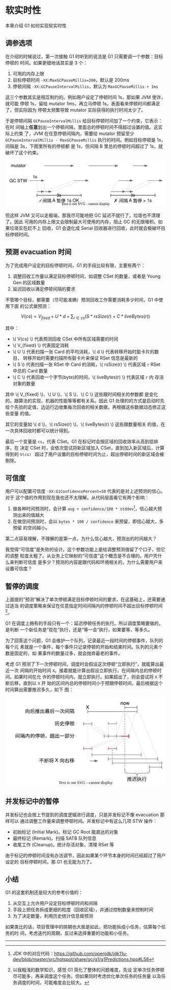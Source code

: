 # 软实时性

本章介绍 G1 如何实现软实时性

## 调参选项

在介绍的时候说过，第一次接触 G1 时听到的说法是 G1 只需要调一个参数：目标停顿的
时间。如果更细地话其实是 3 个：

1. 可用的内存上限
2. 目标停顿时间 `-XX:MaxGCPauseMillis=200`，默认是 200ms
3. 停顿间隔 `-XX:GCPauseIntervalMillis`，默认为 `MaxGCPauseMillis + 1ms`

这三个参数其实是相互制约的。例如用户设定了停顿时间 1s，那如果 JVM 使诈，就可能
停顿 1s，留给 mutator 1ms，再立马停顿 1s。表面看来停顿时间都满足了，但实际因为
停顿太频繁导致 mutator 实际获得的执行时间太少了。

于是停顿间隔 `GCPauseIntervalMillis` 给目标停顿时间加了一个约束，它表示：在时
间轴上**任意**划出一个停顿间隔，里面总的停顿时间不得超过设置的值。这实际上约束
了，JVM 在任意停顿间隔内，需要给 mutator 预留至少 `GCPauseIntervalMillis -
MaxGCPauseMillis` 执行的时间。例如目标停顿是 1s，间隔是 3s，下图里所有的停顿都
是 1s，但间隔 B 里总的停顿时间超过了 1s，就破坏了这个约束。

![Pause Interval](soft-real-time/2023-01-jvm-g1-pause-interval.svg)

但这样 JVM 又可以走极端，那我尽可能地把 GC 延迟不就行了，垃圾也不清理了。因此
可用的内存上限又会限制最大可使用的内存，阻止 GC 的无限堆积。如果垃圾实在赶不上
回收，G1 会退化成 Serial 回收器进行回收，此时就会极破坏目标停顿时间。

## 预测 evacuation 时间

为了完成用户设定的目标停顿时间，G1 的手段比较有限，主要有两个：

1. 调整回收工作量以满足目标停顿时间，如调整 CSet 的数量，或者是 Young Gen 的区域数量
2. 延迟回收以满足停顿间隔的要求

不管哪个目标，都需要（尽可能准确）预测回收工作需要消耗多少时间，G1 中使用下面
的公式做预测：

$$
V(cs) = V_{fixed} + U * d + \sum_{r \in cs}(S * rsSize(r) + C * liveBytes(r))
$$

其中：

- \\( V(cs) \\) 代表预测回收 CSet 中所有区域需要的时间
- \\( V_{fixed} \\) 代表固定消耗
- \\( U \\) 代表扫描一张 Card 的平均消耗，\\( d \\) 代表转移开始时脏卡片的数目，
    转移开始时需要扫描所有脏卡片来保证 RSet 信息是最新的
- \\( S \\) 代表扫描一张 RSet 中 Card 的消耗，\\( rsSize(r) \\) 代表区域 `r`
    RSet 中总的 Card 数量
- \\( C \\) 代表回收一个字节(byte)的时间，\\( liveBytes(r) \\) 代表区域 `r` 内
    存活对象的数量

其中 \\( V_{fixed} \\)、\\( U \\)、\\( S \\)、\\( C \\) 这些跟时间相关的参数都
是变化的，跟算法的实现、机器的性能等等都有关系。因此 G1 处理的的方式是启动时先
给个先验的定值，边运行边收集每次回收的相关数据，再根据这些数据动态修正这些变量
的值。

其它的变量如 \\( d \\)、\\( rsSize(r) \\)、\\( liveBytes(r) \\) 这些跟数量相关
的值，在一次具体回收时都可以统计得到。

最后一个变量是 `cs`，代表 CSet。G1 在标记时会按区域的回收效率从高到低排序，在
决定 CSet 时，会依次尝试将新区域加入 CSet，直到加入新区域后，计算得到的 `V(cs)
` 超过了用户设置的目标停顿时间为止，超出停顿时间的新区域会被剔除。

## 可信度

用户可以配置可信度 `-XX:G1ConfidencePercent=50` 代表的是对上述预测的信心。对于
这个值的作用到现在我也还不太理解。从代码层面看它有两个影响：

1. 做各种时间预测时，会计算 `avg + confidence/100 *
   stddev`[^ref-code-time-pred]，信心越大预测出来的值越大
2. 在做空间预测时，会以 `bytes * 100 / confidence` 来预留，即信心越大，多预留
   的空间越小。

第二点容易理解，不理解的是第一点，为什么信心越大，预测出的时间越大？

我觉得“可信度”是失败的设计。这个参数功能上是给调整预测值留了个口子，但它的调整
粒度太粗了。从业务上它映射的“可信度”这个概念是不合理的。用户凭什么来判断可信度
是多少？预测的内容是跟代码和环境相关的，为什么需要用户来设置可信度？

## 暂停的调度

上面提的“预测”解决了单次停顿满足目标停顿时间的要求，在这基础上，还需要通过适当
的调度策略来保证在任意指定时间间隔内的停顿时间不超出目标停顿时间
[^comment-not-optimal]。

G1 在调度上拥有的手段只有一个：延迟停顿任务的执行。所以调度策略要做的，是判断
一个新任务是“现在”执行，还是“等一会”执行，如果要等，等多久。

为了回答这个问题，G1 会维护一个队列，记录最近一段时间的停顿事件，队列的每个元
素就是一个事件，每个事件只记录停顿的开始和结束时间。队列的元素个数是固定的，如
果事件的数量过多，就会抛弃最老的事件。

考虑 G1 预测了下一次停顿时间，调度时会假设这次停顿“立即执行”，就能算出最近一次
间隔的开始时间 `X`。接着就能计算出假设立即执行，在间隔内总的停顿时间。如果时间在允
许的停顿时间内，就立即执行。如果超出了，则会尝试将 `X` 不断后移，直到以 `X` 开
始的区间内总的停顿时间小于预期停顿时间，最后根据这个时间算出需要推迟多久，如下
图：

![Scheduler](soft-real-time/2023-01-jvm-g1-scheuler.svg)

## 并发标记中的暂停

并发标记也会按上节提到的调度逻辑进行调度，只是并发标记不像 evacuation 那样可以
通过调整工作量来调整停顿时间。并发标记中有这么几项 STW 操作：

- 初始标记 (Initial Mark)。标记 GC Root 能直达的对象
- 最终标记 (Remark)。扫描 SATB 队列信息
- 收尾工作 (Cleanup)。统计存活对象，清理 RSet 等

由于标记的停顿时间没有办法调节，因此如果某个环节本身的时间已经超过了用户设定的
目标停顿时间，那 G1 也无能为力了。

## 小结

G1 的这套机制还是较大的参考价值的：

1. 从交互上允许用户设定目标停顿时间和间隔
2. 手段上把任务拆成更细的粒度（回收区域），并通过控制数量来控制时间
3. 为了决定数量，利用历史统计信息做预测

如果类比的话，项目管理中的排期也大抵是如此，把功能拆成小任务，估算每个任务的时
间，考虑迭代的周期，反过来选择重要的功能和小任务。

---

[^ref-code-time-pred]: JDK 中的对应代码：https://github.com/openjdk/jdk11u-dev/blob/master/src/hotspot/share/gc/g1/g1Predictions.hpp#L58

[^comment-not-optimal]: 以我粗浅的数学知识，感觉 G1 简化了整体的问题难度，先设
  定单次任务停顿尽可能多，再来调度这个任务。但如果同时考虑优化单次任务的任务量
  以及任务调度的时间，可能难度会比较大。
